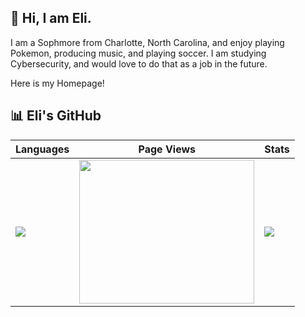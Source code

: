 ## 👋 Hi, I am Eli.

I am a Sophmore from Charlotte, North Carolina, and enjoy playing Pokemon, producing music, and playing soccer. I am studying Cybersecurity, and would love to do that as a job in the future.

Here is my Homepage!


## 📊 Eli's GitHub

| Languages | Page Views | Stats |
|-----------|------------|-------|
| ![](https://github-readme-stats.vercel.app/api/top-langs/?username=elijahorren&layout=compact&langs_count=8&theme=dark) | <a href="https://clustrmaps.com/site/1c87u" title="ClustrMaps"><img src="//www.clustrmaps.com/map_v2.png?d=o8OVZBlR6VwusuhjV4r7MSlFM1Q3cuSsNP1Yg-zA_gE&cl=ffffff" width="280" height="230" /></a> | ![](https://github-readme-stats.vercel.app/api?username=elijahorren&count_private=true&show_icons=true&rank_icon=github&theme=dark&include_all_commits=true) |

